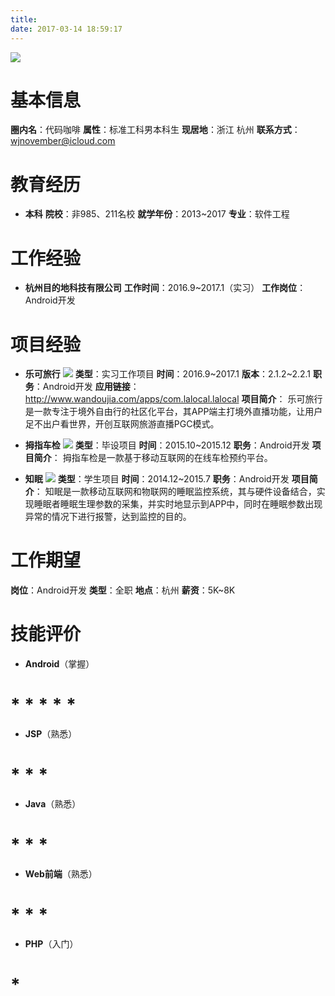 ```yaml
---
title:
date: 2017-03-14 18:59:17
---
```

![](http://upload-images.jianshu.io/upload_images/291600-ef7e80a72513c97e.png?imageMogr2/auto-orient/strip%7CimageView2/2/w/1240)

# 基本信息

**圈内名**：代码咖啡
**属性**：标准工科男本科生
**现居地**：浙江 杭州
**联系方式**：wjnovember@icloud.com

# 教育经历

* **本科**
**院校**：非985、211名校
**就学年份**：2013~2017
**专业**：软件工程


# 工作经验

* **杭州目的地科技有限公司**
**工作时间**：2016.9~2017.1（实习）
**工作岗位**：Android开发

# 项目经验

* **乐可旅行**
![](http://upload-images.jianshu.io/upload_images/291600-b439d07d4d6d3c70.png?imageMogr2/auto-orient/strip%7CimageView2/2/w/200)
**类型**：实习工作项目
**时间**：2016.9~2017.1
**版本**：2.1.2~2.2.1
**职务**：Android开发
**应用链接**：http://www.wandoujia.com/apps/com.lalocal.lalocal
**项目简介**：
乐可旅行是一款专注于境外自由行的社区化平台，其APP端主打境外直播功能，让用户足不出户看世界，开创互联网旅游直播PGC模式。

* **拇指车检**
![](http://upload-images.jianshu.io/upload_images/291600-3c49d1d918533843.jpg?imageMogr2/auto-orient/strip%7CimageView2/2/w/200)
**类型**：毕设项目
**时间**：2015.10~2015.12
**职务**：Android开发
**项目简介**：
拇指车检是一款基于移动互联网的在线车检预约平台。

* **知眠**
![](http://upload-images.jianshu.io/upload_images/291600-28d6b32d54d52a85.png?imageMogr2/auto-orient/strip%7CimageView2/2/w/200)
**类型**：学生项目
**时间**：2014.12~2015.7
**职务**：Android开发
**项目简介**：
知眠是一款移动互联网和物联网的睡眠监控系统，其与硬件设备结合，实现睡眠者睡眠生理参数的采集，并实时地显示到APP中，同时在睡眠参数出现异常的情况下进行报警，达到监控的目的。

# 工作期望
**岗位**：Android开发
**类型**：全职
**地点**：杭州
**薪资**：5K~8K

# 技能评价
* **Android**（掌握）
# \*    \*    \*    \*    \*
* **JSP**（熟悉）
# \*    \*    \*
* **Java**（熟悉）
# \*    \*    \*
* **Web前端**（熟悉）
# \*    \*    \*
* **PHP**（入门）
# \*
